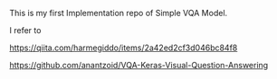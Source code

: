 
This is my first Implementation repo of Simple VQA Model.

I refer to 

https://qiita.com/harmegiddo/items/2a42ed2cf3d046bc84f8

https://github.com/anantzoid/VQA-Keras-Visual-Question-Answering


